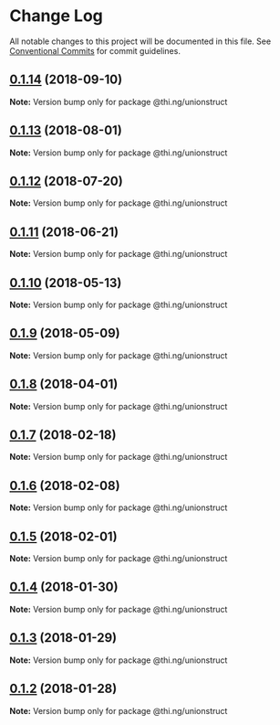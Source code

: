 # Change Log

All notable changes to this project will be documented in this file.
See [Conventional Commits](https://conventionalcommits.org) for commit guidelines.

<a name="0.1.14"></a>
## [0.1.14](https://github.com/thi-ng/umbrella/compare/@thi.ng/unionstruct@0.1.13...@thi.ng/unionstruct@0.1.14) (2018-09-10)

**Note:** Version bump only for package @thi.ng/unionstruct





<a name="0.1.13"></a>
## [0.1.13](https://github.com/thi-ng/umbrella/compare/@thi.ng/unionstruct@0.1.12...@thi.ng/unionstruct@0.1.13) (2018-08-01)




**Note:** Version bump only for package @thi.ng/unionstruct

<a name="0.1.12"></a>
## [0.1.12](https://github.com/thi-ng/umbrella/compare/@thi.ng/unionstruct@0.1.11...@thi.ng/unionstruct@0.1.12) (2018-07-20)




**Note:** Version bump only for package @thi.ng/unionstruct

<a name="0.1.11"></a>
## [0.1.11](https://github.com/thi-ng/umbrella/compare/@thi.ng/unionstruct@0.1.10...@thi.ng/unionstruct@0.1.11) (2018-06-21)




**Note:** Version bump only for package @thi.ng/unionstruct

<a name="0.1.10"></a>
## [0.1.10](https://github.com/thi-ng/umbrella/compare/@thi.ng/unionstruct@0.1.9...@thi.ng/unionstruct@0.1.10) (2018-05-13)




**Note:** Version bump only for package @thi.ng/unionstruct

<a name="0.1.9"></a>
## [0.1.9](https://github.com/thi-ng/umbrella/compare/@thi.ng/unionstruct@0.1.8...@thi.ng/unionstruct@0.1.9) (2018-05-09)




**Note:** Version bump only for package @thi.ng/unionstruct

<a name="0.1.8"></a>
## [0.1.8](https://github.com/thi-ng/umbrella/compare/@thi.ng/unionstruct@0.1.7...@thi.ng/unionstruct@0.1.8) (2018-04-01)




**Note:** Version bump only for package @thi.ng/unionstruct

<a name="0.1.7"></a>
## [0.1.7](https://github.com/thi-ng/umbrella/compare/@thi.ng/unionstruct@0.1.6...@thi.ng/unionstruct@0.1.7) (2018-02-18)




**Note:** Version bump only for package @thi.ng/unionstruct

<a name="0.1.6"></a>
## [0.1.6](https://github.com/thi-ng/umbrella/compare/@thi.ng/unionstruct@0.1.5...@thi.ng/unionstruct@0.1.6) (2018-02-08)




**Note:** Version bump only for package @thi.ng/unionstruct

<a name="0.1.5"></a>
## [0.1.5](https://github.com/thi-ng/umbrella/compare/@thi.ng/unionstruct@0.1.4...@thi.ng/unionstruct@0.1.5) (2018-02-01)




**Note:** Version bump only for package @thi.ng/unionstruct

<a name="0.1.4"></a>
## [0.1.4](https://github.com/thi-ng/umbrella/compare/@thi.ng/unionstruct@0.1.3...@thi.ng/unionstruct@0.1.4) (2018-01-30)




**Note:** Version bump only for package @thi.ng/unionstruct

<a name="0.1.3"></a>
## [0.1.3](https://github.com/thi-ng/umbrella/compare/@thi.ng/unionstruct@0.1.2...@thi.ng/unionstruct@0.1.3) (2018-01-29)




**Note:** Version bump only for package @thi.ng/unionstruct

<a name="0.1.2"></a>
## [0.1.2](https://github.com/thi-ng/umbrella/compare/@thi.ng/unionstruct@0.1.1...@thi.ng/unionstruct@0.1.2) (2018-01-28)




**Note:** Version bump only for package @thi.ng/unionstruct
